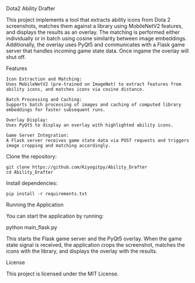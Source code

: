 Dota2 Ability Drafter

This project implements a tool that extracts ability icons from Dota 2 screenshots, matches them against a library using MobileNetV2 features, and displays the results as an overlay. The matching is performed either individually or in batch using cosine similarity between image embeddings. Additionally, the overlay uses PyQt5 and communicates with a Flask game server that handles incoming game state data. Once ingame the overlay will shut off.

Features

    Icon Extraction and Matching:
    Uses MobileNetV2 (pre-trained on ImageNet) to extract features from ability icons, and matches icons via cosine distance.

    Batch Processing and Caching:
    Supports batch processing of images and caching of computed library embeddings for faster subsequent runs.

    Overlay Display:
    Uses PyQt5 to display an overlay with highlighted ability icons.

    Game Server Integration:
    A Flask server receives game state data via POST requests and triggers image cropping and matching accordingly.


Clone the repository:

    git clone https://github.com/Kiyogitpy/Ability_Drafter
    cd Ability_Drafter


Install dependencies:

    pip install -r requirements.txt


Running the Application

You can start the application by running:

python main_flask.py

This starts the Flask game server and the PyQt5 overlay. When the game state signal is received, the application crops the screenshot, matches the icons with the library, and displays the overlay with the results.

License

This project is licensed under the MIT License.
